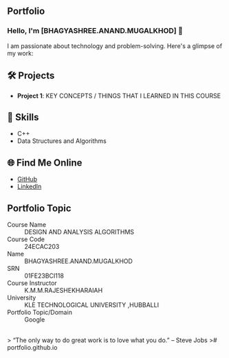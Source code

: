 ## Portfolio

### Hello, I'm [BHAGYASHREE.ANAND.MUGALKHOD] 👋

I am passionate about technology and problem-solving. Here's a glimpse of my work:

## 🛠️ Projects
- **Project 1**: KEY CONCEPTS / THINGS  THAT  I LEARNED IN THIS COURSE

## 🚀 Skills
- C++
- Data Structures and Algorithms

## 🌐 Find Me Online
- [GitHub](https://github.com/your-github-username)
- [LinkedIn](https://linkedin.com/in/your-linkedin-profile)

## Portfolio Topic

<dl>
<dt>Course Name</dt>
<dd>DESIGN AND ANALYSIS ALGORITHMS</dd>
<dt>Course Code</dt>
<dd>24ECAC203</dd>
<dt>Name</dt>
<dd>BHAGYASHREE.ANAND.MUGALKHOD</dd>
<dt>SRN</dt>
<dd>01FE23BCI118</dd>
<dt>Course Instructor</dt>
<dd>K.M.M.RAJESHEKHARAIAH</dd>
<dt>University</dt>
<dd>KLE TECHNOLOGICAL UNIVERSITY ,HUBBALLI</dd>
<dt>Portfolio Topic/Domain</dt>
<dd>Google</dd>
</dl>

<br> 
> “The only way to do great work is to love what you do.” – Steve Jobs
># portfolio.github.io

